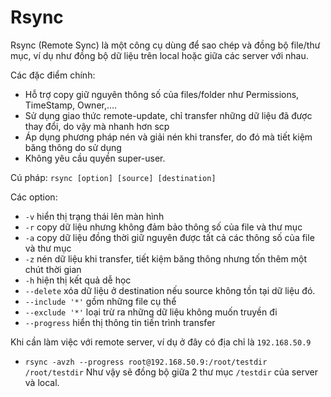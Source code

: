 # Rsync
Rsync (Remote Sync) là một công cụ dùng để sao chép và đồng bộ file/thư mục, ví dụ như đồng bộ dữ liệu trên local hoặc giữa các server với nhau.

Các đặc điểm chính:
- Hỗ trợ copy giữ nguyên thông số của files/folder như Permissions, TimeStamp, Owner,....
- Sử dụng giao thức remote-update, chỉ transfer những dữ liệu đã được thay đổi, do vậy mà nhanh hơn scp
- Áp dụng phương pháp nén và giải nén khi transfer, do đó mà tiết kiệm băng thông do sử dụng 
- Không yêu cầu quyền super-user.

Cú pháp: `rsync [option] [source] [destination]`

Các option:
- `-v` hiển thị trạng thái lên màn hình
- `-r` copy dữ liệu nhưng không đảm bảo thông số của file và thư mục
- `-a` copy dữ liệu đồng thời giữ nguyên được tất cả các thông số của file và thư mục
- `-z` nén dữ liệu khi transfer, tiết kiệm băng thông nhưng tốn thêm một chút thời gian
- `-h` hiện thị kết quả dễ học
- `--delete` xóa dữ liệu ở destination nếu source không tồn tại dữ liệu đó.
- `--include '*'` gồm những file cụ thể
- `--exclude '*'` loại trừ ra những dữ liệu không muốn truyền đi
- `--progress` hiển thị thông tin tiến trình transfer


Khi cần làm việc với remote server, ví dụ ở đây có địa chỉ là `192.168.50.9`
- `rsync -avzh --progress root@192.168.50.9:/root/testdir /root/testdir`
Như vậy sẽ đồng bộ giữa 2 thư mục `/testdir` của server và local.
